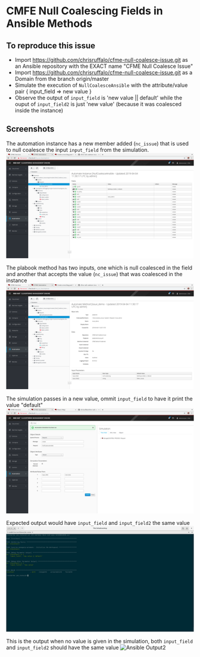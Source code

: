 # CMFE Null Coalescing Fields in Ansible Methods

## To reproduce this issue
* Import https://github.com/chrisruffalo/cfme-null-coalesce-issue.git as an Ansible repository with the EXACT name "CFME Null Coalesce Issue"
* Import https://github.com/chrisruffalo/cfme-null-coalesce-issue.git as a Domain from the branch origin/master
* Simulate the execution of `NullCoalesceAnsible` with the attribute/value pair { input_field => new value }
* Observe the output of `input_field` is 'new value || default' while the ouput of `input_field2` is just 'new value' (because it was coalesced inside the instance)

## Screenshots

The automation instance has a new member added (`nc_issue`) that is used to null coalesce the input `input_field` from the simulation.
![Automation Instance](img/automation_instance.png "Automation Instance")

The plabook method has two inputs, one which is null coalesced in the field and another that accepts the value (`nc_issue`) that was coalesced in the instance
![Playbook Method](img/playbook_method.png "Playbook Method")

The simulation passes in a new value, ommit `input_field` to have it print the value "default"
![Simulation Setup](img/simulation_setup.png "Simulation Setup")

Expected output would have `input_field` and `input_field2` the same value
![Ansible Output](img/ansible_output.png "Ansible Ouput")

This is the output when no value is given in the simulation, both `input_field` and `input_field2` should have the same value
![Ansible Output2](img/ansible_output2.png "Ansible Ouput2")


